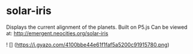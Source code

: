 # solar-iris
Displays the current alignment of the planets. Built on P5.js
Can be viewed at: http://emergent.neocities.org/solar-iris

! [] (https://i.gyazo.com/4100bbe44e61f1faf5a5200c91915780.png)
